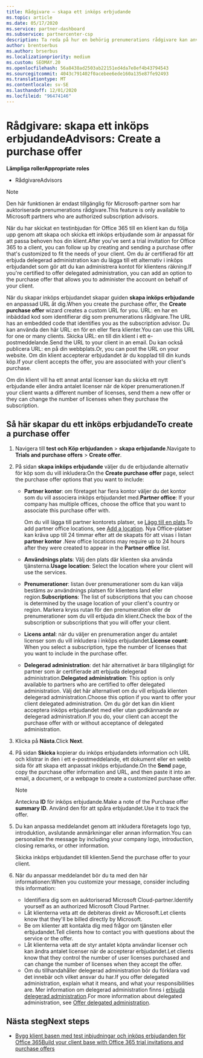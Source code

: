 ```yaml
---
title: Rådgivare – skapa ett inköps erbjudande
ms.topic: article
ms.date: 05/17/2020
ms.service: partner-dashboard
ms.subservice: partnercenter-csp
description: Ta reda på hur en behörig prenumerations rådgivare kan använda Partner Center för att skapa ett inköps erbjudande och en anpassad URL som ska ingå i test inbjudningar för Office 365.
author: brentserbus
ms.author: brserbus
ms.localizationpriority: medium
ms.custom: SEOMAY.20
ms.openlocfilehash: 56a8438ad2503ab22151ed4da7e8ef4b43794543
ms.sourcegitcommit: 4043c791402f0acebee6ede160a135e87fe92493
ms.translationtype: MT
ms.contentlocale: sv-SE
ms.lasthandoff: 12/01/2020
ms.locfileid: "96474146"
---
```

# <a name="advisors-create-a-purchase-offer"></a><span data-ttu-id="9fcc9-103">Rådgivare: skapa ett inköps erbjudande</span><span class="sxs-lookup"><span data-stu-id="9fcc9-103">Advisors: Create a purchase offer</span></span>

 
<span data-ttu-id="9fcc9-104">**Lämpliga roller**</span><span class="sxs-lookup"><span data-stu-id="9fcc9-104">**Appropriate roles**</span></span>

- <span data-ttu-id="9fcc9-105">Rådgivare</span><span class="sxs-lookup"><span data-stu-id="9fcc9-105">Advisors</span></span>


> [!NOTE]
> <span data-ttu-id="9fcc9-106">Den här funktionen är endast tillgänglig för Microsoft-partner som har auktoriserade prenumerations rådgivare.</span><span class="sxs-lookup"><span data-stu-id="9fcc9-106">This feature is only available to Microsoft partners who are authorized subscription advisors.</span></span>

<span data-ttu-id="9fcc9-107">När du har skickat en testinbjudan för Office 365 till en klient kan du följa upp genom att skapa och skicka ett inköps erbjudande som är anpassat för att passa behoven hos din klient.</span><span class="sxs-lookup"><span data-stu-id="9fcc9-107">After you've sent a trial invitation for Office 365 to a client, you can follow up by creating and sending a purchase offer that's customized to fit the needs of your client.</span></span> <span data-ttu-id="9fcc9-108">Om du är certifierad för att erbjuda delegerad administration kan du lägga till ett alternativ i inköps erbjudandet som gör att du kan administrera kontot för klientens räkning.</span><span class="sxs-lookup"><span data-stu-id="9fcc9-108">If you're certified to offer delegated administration, you can add an option to the purchase offer that allows you to administer the account on behalf of your client.</span></span>

<span data-ttu-id="9fcc9-109">När du skapar inköps erbjudandet skapar guiden **skapa inköps erbjudande** en anpassad URL åt dig.</span><span class="sxs-lookup"><span data-stu-id="9fcc9-109">When you create the purchase offer, the **Create purchase offer** wizard creates a custom URL for you.</span></span> <span data-ttu-id="9fcc9-110">URL: en har en inbäddad kod som identifierar dig som prenumerations rådgivare.</span><span class="sxs-lookup"><span data-stu-id="9fcc9-110">The URL has an embedded code that identifies you as the subscription advisor.</span></span> <span data-ttu-id="9fcc9-111">Du kan använda den här URL: en för en eller flera klienter.</span><span class="sxs-lookup"><span data-stu-id="9fcc9-111">You can use this URL for one or many clients.</span></span> <span data-ttu-id="9fcc9-112">Skicka URL: en till din klient i ett e-postmeddelande.</span><span class="sxs-lookup"><span data-stu-id="9fcc9-112">Send the URL to your client in an email.</span></span> <span data-ttu-id="9fcc9-113">Du kan också publicera URL: en på din webbplats.</span><span class="sxs-lookup"><span data-stu-id="9fcc9-113">Or, you can post the URL on your website.</span></span> <span data-ttu-id="9fcc9-114">Om din klient accepterar erbjudandet är du kopplad till din kunds köp.</span><span class="sxs-lookup"><span data-stu-id="9fcc9-114">If your client accepts the offer, you are associated with your client's purchase.</span></span>

<span data-ttu-id="9fcc9-115">Om din klient vill ha ett annat antal licenser kan du skicka ett nytt erbjudande eller ändra antalet licenser när de köper prenumerationen.</span><span class="sxs-lookup"><span data-stu-id="9fcc9-115">If your client wants a different number of licenses, send them a new offer or they can change the number of licenses when they purchase the subscription.</span></span>

## <a name="to-create-a-purchase-offer"></a><span data-ttu-id="9fcc9-116">Så här skapar du ett inköps erbjudande</span><span class="sxs-lookup"><span data-stu-id="9fcc9-116">To create a purchase offer</span></span>

1. <span data-ttu-id="9fcc9-117">Navigera till **test och Köp erbjudanden**  >  **skapa erbjudande**.</span><span class="sxs-lookup"><span data-stu-id="9fcc9-117">Navigate to **Trials and purchase offers** > **Create offer**.</span></span>

2. <span data-ttu-id="9fcc9-118">På sidan **skapa inköps erbjudande** väljer du de erbjudande alternativ för köp som du vill inkludera:</span><span class="sxs-lookup"><span data-stu-id="9fcc9-118">On the **Create purchase offer** page, select the purchase offer options that you want to include:</span></span>

    - <span data-ttu-id="9fcc9-119">**Partner kontor**: om företaget har flera kontor väljer du det kontor som du vill associera inköps erbjudandet med.</span><span class="sxs-lookup"><span data-stu-id="9fcc9-119">**Partner office**: If your company has multiple offices, choose the office that you want to associate this purchase offer with.</span></span>

        <span data-ttu-id="9fcc9-120">Om du vill lägga till partner kontorets platser, se [Lägg till en plats](manage-locations.md).</span><span class="sxs-lookup"><span data-stu-id="9fcc9-120">To add partner office locations, see [Add a location](manage-locations.md).</span></span> <span data-ttu-id="9fcc9-121">Nya Office-platser kan kräva upp till 24 timmar efter att de skapats för att visas i listan **partner kontor** .</span><span class="sxs-lookup"><span data-stu-id="9fcc9-121">New office locations may require up to 24 hours after they were created to appear in the **Partner office** list.</span></span>

    - <span data-ttu-id="9fcc9-122">**Användnings plats**: Välj den plats där klienten ska använda tjänsterna.</span><span class="sxs-lookup"><span data-stu-id="9fcc9-122">**Usage location**: Select the location where your client will use the services.</span></span>
    - <span data-ttu-id="9fcc9-123">**Prenumerationer**: listan över prenumerationer som du kan välja bestäms av användnings platsen för klientens land eller region.</span><span class="sxs-lookup"><span data-stu-id="9fcc9-123">**Subscriptions**: The list of subscriptions that you can choose is determined by the usage location of your client's country or region.</span></span> <span data-ttu-id="9fcc9-124">Markera kryss rutan för den prenumeration eller de prenumerationer som du vill erbjuda din klient.</span><span class="sxs-lookup"><span data-stu-id="9fcc9-124">Check the box of the subscription or subscriptions that you will offer your client.</span></span>
    - <span data-ttu-id="9fcc9-125">**Licens antal**: när du väljer en prenumeration anger du antalet licenser som du vill inkludera i inköps erbjudandet.</span><span class="sxs-lookup"><span data-stu-id="9fcc9-125">**License count**: When you select a subscription, type the number of licenses that you want to include in the purchase offer.</span></span>
    - <span data-ttu-id="9fcc9-126">**Delegerad administration**: det här alternativet är bara tillgängligt för partner som är certifierade att erbjuda delegerad administration.</span><span class="sxs-lookup"><span data-stu-id="9fcc9-126">**Delegated administration**: This option is only available to partners who are certified to offer delegated administration.</span></span> <span data-ttu-id="9fcc9-127">Välj det här alternativet om du vill erbjuda klienten delegerad administration.</span><span class="sxs-lookup"><span data-stu-id="9fcc9-127">Choose this option if you want to offer your client delegated administration.</span></span> <span data-ttu-id="9fcc9-128">Om du gör det kan din klient acceptera inköps erbjudandet med eller utan godkännande av delegerad administration.</span><span class="sxs-lookup"><span data-stu-id="9fcc9-128">If you do, your client can accept the purchase offer with or without acceptance of delegated administration.</span></span>

3. <span data-ttu-id="9fcc9-129">Klicka på **Nästa**.</span><span class="sxs-lookup"><span data-stu-id="9fcc9-129">Click **Next**.</span></span>

4. <span data-ttu-id="9fcc9-130">På sidan **Skicka** kopierar du inköps erbjudandets information och URL och klistrar in den i ett e-postmeddelande, ett dokument eller en webb sida för att skapa ett anpassat inköps erbjudande.</span><span class="sxs-lookup"><span data-stu-id="9fcc9-130">On the **Send** page, copy the purchase offer information and URL, and then paste it into an email, a document, or a webpage to create a customized purchase offer.</span></span>

    > [!NOTE]
    > <span data-ttu-id="9fcc9-131">Anteckna **ID** för inköps erbjudande.</span><span class="sxs-lookup"><span data-stu-id="9fcc9-131">Make a note of the Purchase offer **summary ID**.</span></span> <span data-ttu-id="9fcc9-132">Använd den för att spåra erbjudandet.</span><span class="sxs-lookup"><span data-stu-id="9fcc9-132">Use it to track the offer.</span></span>

5. <span data-ttu-id="9fcc9-133">Du kan anpassa meddelandet genom att inkludera företagets logo typ, introduktion, avslutande anmärkningar eller annan information.</span><span class="sxs-lookup"><span data-stu-id="9fcc9-133">You can personalize the message by including your company logo, introduction, closing remarks, or other information.</span></span>

    <span data-ttu-id="9fcc9-134">Skicka inköps erbjudandet till klienten.</span><span class="sxs-lookup"><span data-stu-id="9fcc9-134">Send the purchase offer to your client.</span></span>

6. <span data-ttu-id="9fcc9-135">När du anpassar meddelandet bör du ta med den här informationen:</span><span class="sxs-lookup"><span data-stu-id="9fcc9-135">When you customize your message, consider including this information:</span></span>

    - <span data-ttu-id="9fcc9-136">Identifiera dig som en auktoriserad Microsoft Cloud-partner.</span><span class="sxs-lookup"><span data-stu-id="9fcc9-136">Identify yourself as an authorized Microsoft Cloud Partner.</span></span>
    - <span data-ttu-id="9fcc9-137">Låt klienterna veta att de debiteras direkt av Microsoft.</span><span class="sxs-lookup"><span data-stu-id="9fcc9-137">Let clients know that they'll be billed directly by Microsoft.</span></span>
    - <span data-ttu-id="9fcc9-138">Be om klienter att kontakta dig med frågor om tjänsten eller erbjudandet.</span><span class="sxs-lookup"><span data-stu-id="9fcc9-138">Tell clients how to contact you with questions about the service or the offer.</span></span>
    - <span data-ttu-id="9fcc9-139">Låt klienterna veta att de styr antalet köpta användar licenser och kan ändra antalet licenser när de accepterar erbjudandet.</span><span class="sxs-lookup"><span data-stu-id="9fcc9-139">Let clients know that they control the number of user licenses purchased and can change the number of licenses when they accept the offer.</span></span>
    - <span data-ttu-id="9fcc9-140">Om du tillhandahåller delegerad administration bör du förklara vad det innebär och vilket ansvar du har.</span><span class="sxs-lookup"><span data-stu-id="9fcc9-140">If you offer delegated administration, explain what it means, and what your responsibilities are.</span></span> <span data-ttu-id="9fcc9-141">Mer information om delegerad administration finns i [erbjuda delegerad administration](customers-revoke-admin-privileges.md).</span><span class="sxs-lookup"><span data-stu-id="9fcc9-141">For more information about delegated administration, see [Offer delegated administration](customers-revoke-admin-privileges.md).</span></span>

## <a name="next-steps"></a><span data-ttu-id="9fcc9-142">Nästa steg</span><span class="sxs-lookup"><span data-stu-id="9fcc9-142">Next steps</span></span>

- [<span data-ttu-id="9fcc9-143">Bygg klient basen med test inbjudningar och inköps erbjudanden för Office 365</span><span class="sxs-lookup"><span data-stu-id="9fcc9-143">Build your client base with Office 365 trial invitations and purchase offers</span></span>](advisors-build-your-business.md)